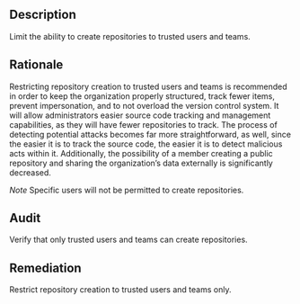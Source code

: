 ## Description

Limit the ability to create repositories to trusted users and teams.

## Rationale

Restricting repository creation to trusted users and teams is recommended in order to keep the organization properly structured, track fewer items, prevent impersonation, and to not overload the version control system. It will allow administrators easier source code tracking and management capabilities, as they will have fewer repositories to track. The process of detecting potential attacks becomes far more straightforward, as well, since the easier it is to track the source code, the easier it is to detect malicious acts within it. Additionally, the possibility of a member creating a public repository and sharing the organization’s data externally is significantly decreased.

*Note* Specific users will not be permitted to create repositories.

## Audit

Verify that only trusted users and teams can create repositories.

## Remediation

Restrict repository creation to trusted users and teams only.
